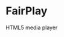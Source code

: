 FairPlay
================================================================================

HTML5 media player
